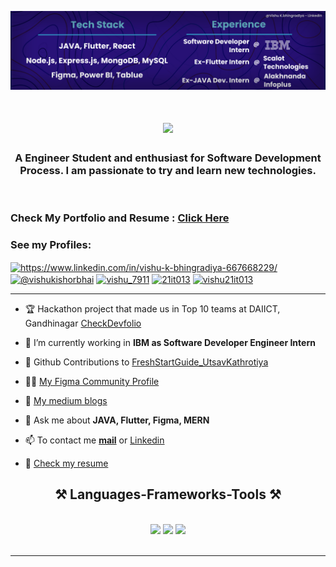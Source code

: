 [![MasterHead](https://github.com/Vishuvishu/Storage_repo/blob/main/Images/Coverpage.png?raw=true)](https://github.com/vishuvishu)
<h1 align="center">
    <img src="https://readme-typing-svg.herokuapp.com/?font=Righteous&size=35&center=true&vCenter=true&width=500&height=70&duration=4000&lines=Hi+There!+👋;+I'm+Vishu+K.+Bhingradiya;+Currently+SDE+intern+at+IBM;" />
</h1>

<h3 align="center">A Engineer Student and enthusiast for Software Development Process. I am passionate to try and learn new technologies.</h3>
<!-- <img align="right" alt="Gif for developer by" width="400" src="https://github.com/Vishuvishu/Storage_repo/blob/main/lottieGif/gif1.gif?raw=true" style="border-radius:50%"> -->
<br/>
<h3 align="left">Check My Portfolio and Resume : <a href="https://portfolioreact-self.vercel.app/">Click Here</a> </h3>

<h3 align="left">See my Profiles:</h3>
<p align="left">
<a href="https://linkedin.com/in/https://www.linkedin.com/in/vishu-k-bhingradiya-667668229/" target="blank"><img align="center" src="https://raw.githubusercontent.com/rahuldkjain/github-profile-readme-generator/master/src/images/icons/Social/linked-in-alt.svg" alt="https://www.linkedin.com/in/vishu-k-bhingradiya-667668229/" height="30" width="40" /></a>
<!-- <a href="https://instagram.com/vishu_bhingradiya" target="blank"><img align="center" src="https://raw.githubusercontent.com/rahuldkjain/github-profile-readme-generator/master/src/images/icons/Social/instagram.svg" alt="vishu_bhingradiya" height="30" width="40" /></a> -->
<a href="https://medium.com/@vishukishorbhai" target="blank"><img align="center" src="https://raw.githubusercontent.com/rahuldkjain/github-profile-readme-generator/master/src/images/icons/Social/medium.svg" alt="@vishukishorbhai" height="30" width="40" /></a>
<a href="https://www.codechef.com/users/vishu_7911" target="blank"><img align="center" src="https://avatars.githubusercontent.com/u/11960354?v=4" alt="vishu_7911" height="30" width="40" /></a>
<a href="https://www.hackerrank.com/21it013" target="blank"><img align="center" src="https://raw.githubusercontent.com/rahuldkjain/github-profile-readme-generator/master/src/images/icons/Social/hackerrank.svg" alt="21it013" height="30" width="40" /></a>
<a href="https://www.leetcode.com/vishu21it013" target="blank"><img align="center" src="https://raw.githubusercontent.com/rahuldkjain/github-profile-readme-generator/master/src/images/icons/Social/leet-code.svg" alt="vishu21it013" height="30" width="40" /></a>
</p>

 <hr/>

-  🏆 Hackathon project that made us in Top 10 teams at DAIICT, Gandhinagar [CheckDevfolio](https://devfolio.co/projects/freshstart-guide-1e4d)

- 🔭 I’m currently working in **IBM as Software Developer Engineer Intern**

- 👊 Github Contributions to [FreshStartGuide_UtsavKathrotiya](https://github.com/Utsav-7/FreshStart-Guide)

- 🧑‍🎨 [My Figma Community Profile](https://figma.com/@vishukishorbhai)

- 📝 [My medium blogs](https://medium.com/@vishukishorbhai)

- 💬 Ask me about **JAVA, Flutter, Figma, MERN**

- 📫 To contact me **[mail](mailto:vishukishorbhai@gmail.com?)** or [Linkedin](https://linkedin.com/in/https://www.linkedin.com/in/vishu-k-bhingradiya-667668229/)

- 📄 [Check my resume](https://drive.google.com/file/d/1KIQvAQesDlVkJrYH7HNdk5bFVggrQvc5/view?usp=drive_link)


 
<h2 align="center">⚒️ Languages-Frameworks-Tools ⚒️</h2>
<br/>
<div align="center">
    <img src="https://skillicons.dev/icons?i=flutter,figma,react,nodejs,express,firebase,mongodb,docker,mysql" />
    <img src="https://skillicons.dev/icons?i=vscode,vercel,github,git" />
    <img src="https://skillicons.dev/icons?i=c,cpp,java,dart,python,html,css,javascript,tailwind,bootstrap" /><br>
</div>

<br/>

<hr/>
<!-- 
<h2 align="center">⚡ Stats ⚡</h2>
<br>
<div align=center>
    <img align="center" src="https://github-readme-stats.vercel.app/api?username=vishuvishu&show_icons=true&locale=en" alt="vishuvishu" />
        <br/><br/>
 <img align="center" src="http://github-profile-summary-cards.vercel.app/api/cards/most-commit-language?username=vishuvishu&theme=2077" height="180em" />
<img align="center" src="http://github-profile-summary-cards.vercel.app/api/cards/repos-per-language?username=vishuvishu&theme=2077" height="180em" />
<br/><br/>
  <img align="center" src="http://github-profile-summary-cards.vercel.app/api/cards/profile-details?username=vishuvishu&theme=2077" height="180em" />
</div>
<br/><br/>
<hr/>
-->
<!--
<div align="center">
  <h2>🐍 Let Snake Eat 🐍</h2>
  <br>
  <img alt="snake eating my contributions" src="https://raw.githubusercontent.com/salesp07/salesp07/output/github-contribution-grid-snake.svg" />
  
  <br/><br/><br/>
</div>
-->

